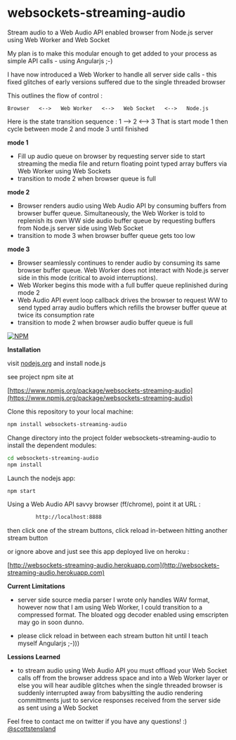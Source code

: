 websockets-streaming-audio
==========================

Stream audio to a Web Audio API enabled browser from Node.js server using Web Worker and Web Socket

My plan is to make this modular enough to get added to your process as simple API calls - using Angularjs ;-)

I have now introduced a Web Worker to handle all server side calls - this fixed glitches of early versions suffered due to the single threaded browser

This outlines the flow of control :

    Browser   <-->   Web Worker   <-->   Web Socket   <-->   Node.js

Here is the state transition sequence : 1 --> 2 <--> 3
That is start mode 1 then cycle between mode 2 and mode 3 until finished

**mode 1**
- Fill up audio queue on browser by requesting server side to start streaming the media file and return floating point typed array buffers via Web Worker using Web Sockets
- transition to mode 2 when browser queue is full

**mode 2**
- Browser renders audio using Web Audio API by consuming buffers from browser buffer queue. Simultaneously, the Web Worker is told to replenish its own WW side audio buffer queue by requesting buffers from Node.js server side using Web Socket
- transition to mode 3 when browser buffer queue gets too low

**mode 3**
- Browser seamlessly continues to render audio by consuming its same browser buffer queue.  Web Worker does not interact with Node.js server side in this mode (critical to avoid interruptions).
- Web Worker begins this mode with a full buffer queue replinished during mode 2
- Web Audio API event loop callback drives the browser to request WW to send typed array audio buffers which refills the browser buffer queue at twice its consumption rate
- transition to mode 2 when browser audio buffer queue is full

[![NPM](https://nodei.co/npm/websockets-streaming-audio.png?downloads=true&downloadRank=true&stars=true)](https://nodei.co/npm/websockets-streaming-audio/)

**Installation**

visit [nodejs.org](http://nodejs.org) and install node.js

see project npm site at 

[https://www.npmjs.org/package/websockets-streaming-audio](https://www.npmjs.org/package/websockets-streaming-audio)

Clone this repository to your local machine:

```bash
npm install websockets-streaming-audio
```
Change directory into the project folder websockets-streaming-audio to install the dependent modules:

```bash
cd websockets-streaming-audio
npm install
```

Launch the nodejs app:

```bash
npm start
```

Using a Web Audio API savvy browser (ff/chrome), point it at URL :

```bash
		 http://localhost:8888 
```

then click one of the stream buttons, click reload in-between hitting another stream button

or ignore above and just see this app deployed live on heroku :

[http://websockets-streaming-audio.herokuapp.com](http://websockets-streaming-audio.herokuapp.com)


**Current Limitations**
- server side source media parser I wrote only handles WAV format, however now that I am using Web Worker, I could transition to a compressed format. The bloated ogg decoder enabled using emscripten may go in soon dunno.
                     
- please click reload in between each stream button hit until I teach myself Angularjs ;-)))

**Lessions Learned**
- to stream audio using Web Audio API you must offload your Web Socket calls off from the browser address space and into a Web Worker layer or else you will hear audible glitches when the single threaded browser is suddenly interrupted away from babysitting the audio rendering committments just to service responses received from the server side as sent using a Web Socket


Feel free to contact me on twitter if you have any questions! :) [@scottstensland](http://twitter.com/scottstensland)
